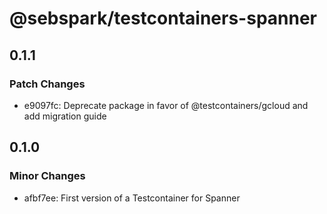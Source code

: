 # @sebspark/testcontainers-spanner

## 0.1.1

### Patch Changes

- e9097fc: Deprecate package in favor of @testcontainers/gcloud and add migration guide

## 0.1.0

### Minor Changes

- afbf7ee: First version of a Testcontainer for Spanner
